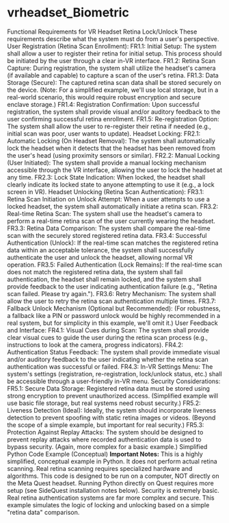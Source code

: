 # vrheadset_Biometric
Functional Requirements for VR Headset Retina Lock/Unlock
These requirements describe what the system must do from a user's perspective.
User Registration (Retina Scan Enrollment):
FR1.1: Initial Setup: The system shall allow a user to register their retina for initial setup. This process should be initiated by the user through a clear in-VR interface.
FR1.2: Retina Scan Capture: During registration, the system shall utilize the headset's camera (if available and capable) to capture a scan of the user's retina.
FR1.3: Data Storage (Secure): The captured retina scan data shall be stored securely on the device. (Note: For a simplified example, we'll use local storage, but in a real-world scenario, this would require robust encryption and secure enclave storage.)
FR1.4: Registration Confirmation: Upon successful registration, the system shall provide visual and/or auditory feedback to the user confirming successful retina enrollment.
FR1.5: Re-registration Option: The system shall allow the user to re-register their retina if needed (e.g., initial scan was poor, user wants to update).
Headset Locking:
FR2.1: Automatic Locking (On Headset Removal): The system shall automatically lock the headset when it detects that the headset has been removed from the user's head (using proximity sensors or similar).
FR2.2: Manual Locking (User Initiated): The system shall provide a manual locking mechanism accessible through the VR interface, allowing the user to lock the headset at any time.
FR2.3: Lock State Indication: When locked, the headset shall clearly indicate its locked state to anyone attempting to use it (e.g., a lock screen in VR).
Headset Unlocking (Retina Scan Authentication):
FR3.1: Retina Scan Initiation on Unlock Attempt: When a user attempts to use a locked headset, the system shall automatically initiate a retina scan.
FR3.2: Real-time Retina Scan: The system shall use the headset's camera to perform a real-time retina scan of the user currently wearing the headset.
FR3.3: Retina Data Comparison: The system shall compare the real-time scan with the securely stored registered retina data.
FR3.4: Successful Authentication (Unlock): If the real-time scan matches the registered retina data within an acceptable tolerance, the system shall successfully authenticate the user and unlock the headset, allowing normal VR operation.
FR3.5: Failed Authentication (Lock Remains): If the real-time scan does not match the registered retina data, the system shall fail authentication, the headset shall remain locked, and the system shall provide feedback to the user indicating authentication failure (e.g., "Retina scan failed. Please try again.").
FR3.6: Retry Mechanism: The system shall allow the user to retry the retina scan authentication multiple times.
FR3.7: Fallback Unlock Mechanism (Optional but Recommended): (For robustness, a fallback like a PIN or password unlock would be highly recommended in a real system, but for simplicity in this example, we'll omit it.)
User Feedback and Interface:
FR4.1: Visual Cues during Scan: The system shall provide clear visual cues to guide the user during the retina scan process (e.g., instructions to look at the camera, progress indicators).
FR4.2: Authentication Status Feedback: The system shall provide immediate visual and/or auditory feedback to the user indicating whether the retina scan authentication was successful or failed.
FR4.3: In-VR Settings Menu: The system's settings (registration, re-registration, lock/unlock status, etc.) shall be accessible through a user-friendly in-VR menu.
Security Considerations:
FR5.1: Secure Data Storage: Registered retina data must be stored using strong encryption to prevent unauthorized access. (Simplified example will use basic file storage, but real systems need robust security.)
FR5.2: Liveness Detection (Ideal): Ideally, the system should incorporate liveness detection to prevent spoofing with static retina images or videos. (Beyond the scope of a simple example, but important for real security.)
FR5.3: Protection Against Replay Attacks: The system should be designed to prevent replay attacks where recorded authentication data is used to bypass security. (Again, more complex for a basic example.)
Simplified Python Code Example (Conceptual)
**Important Notes:**
This is a highly simplified, conceptual example in Python. It does not perform actual retina scanning. Real retina scanning requires specialized hardware and algorithms.
This code is designed to be run on a computer, NOT directly on the Meta Quest headset. Running Python directly on Quest requires more setup (see SideQuest installation notes below).
Security is extremely basic. Real retina authentication systems are far more complex and secure.
This example simulates the logic of locking and unlocking based on a simple "retina data" comparison.
